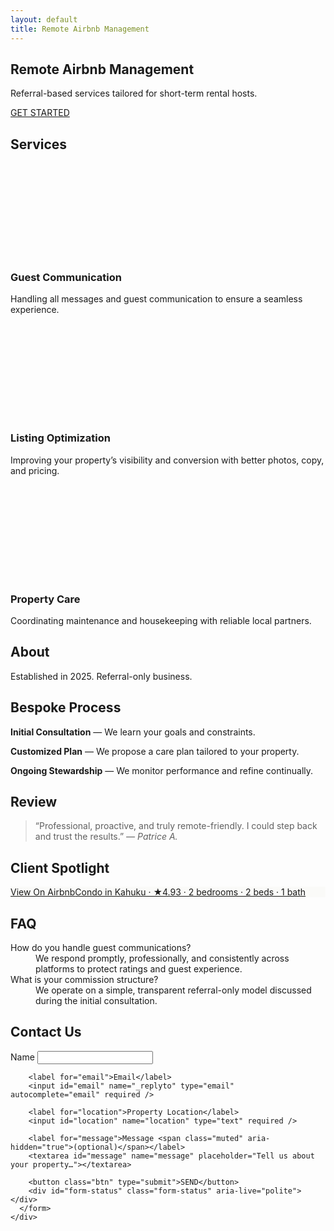 ```yaml
---
layout: default
title: Remote Airbnb Management
---
```


<section class="section hero">
  <div class="container">
    <h1>Remote Airbnb Management</h1>
    <p>Referral-based services tailored for short-term rental hosts.</p>
    <a href="#contact" class="btn">GET STARTED</a>
  </div>
</section>

<section class="section" id="services">
  <div class="container">
    <h2>Services</h2>
    <div class="grid grid-3" style="margin-top:14px">
      <article class="card">
        <svg class="icon"><use href="#icon-chat"/></svg>
        <h3>Guest Communication</h3>
        <p>Handling all messages and guest communication to ensure a seamless experience.</p>
      </article>
      <article class="card">
        <svg class="icon"><use href="#icon-up"/></svg>
        <h3>Listing Optimization</h3>
        <p>Improving your property’s visibility and conversion with better photos, copy, and pricing.</p>
      </article>
      <article class="card">
        <svg class="icon"><use href="#icon-home"/></svg>
        <h3>Property Care</h3>
        <p>Coordinating maintenance and housekeeping with reliable local partners.</p>
      </article>
    </div>
  </div>
</section>

<section class="section">
  <div class="container twocol">
    <div>
      <h2>About</h2>
      <p>Established in 2025. Referral-only business.</p>
    </div>
    <div>
      <h2>Bespoke Process</h2>
      <p><strong>Initial Consultation</strong> — We learn your goals and constraints.</p>
      <p><strong>Customized Plan</strong> — We propose a care plan tailored to your property.</p>
      <p><strong>Ongoing Stewardship</strong> — We monitor performance and refine continually.</p>
    </div>
  </div>
</section>

<section class="section">
  <div class="container">
    <h2>Review</h2>
    <blockquote class="quote">
      “Professional, proactive, and truly remote-friendly. I could step back and trust the results.”
      <cite>— Patrice A.</cite>
    </blockquote>
  </div>
</section>

<section class="section" id="spotlight">
  <div class="container">
    <h2>Client Spotlight</h2>
    <div>
      <div class="airbnb-embed-frame" data-id="49983147" data-view="home" data-hide-price="true" style="width: 100%; margin: 0 auto; background:#FAFAF8"><a href="https://www.airbnb.com/rooms/49983147?guests=1&amp;adults=1&amp;s=66&amp;source=embed_widget">View On Airbnb</a><a href="https://www.airbnb.com/rooms/49983147?guests=1&amp;adults=1&amp;s=66&amp;source=embed_widget" rel="nofollow">Condo in Kahuku · ★4.93 · 2 bedrooms · 2 beds · 1 bath</a><script async="" src="https://www.airbnb.com/embeddable/airbnb_jssdk"></script></div>
    </div>
  </div>
</section>

<section class="section" id="faq">
  <div class="container">
    <h2>FAQ</h2>
    <dl class="faq">
      <dt>How do you handle guest communications?</dt>
      <dd>We respond promptly, professionally, and consistently across platforms to protect ratings and guest experience.</dd>
      <dt>What is your commission structure?</dt>
      <dd>We operate on a simple, transparent referral-only model discussed during the initial consultation.</dd>
    </dl>
  </div>
</section>

<section class="section" id="contact">
  <div class="container">
    <h2>Contact Us</h2>
    <div class="form" style="margin-top:12px">
      <!--
        FORM HANDLING (Formspree):
        1) Go to https://formspree.io/ and create a form.
        2) Set the recipient email to abendpropertymanagement@gmail.com.
        3) Replace the action URL below with your Formspree endpoint.
           Example: https://formspree.io/f/xxxxxyyy
      -->
      <form id="contact-form" action="https://formspree.io/f/REPLACE_WITH_YOUR_ENDPOINT" method="POST">
        <label for="name">Name</label>
        <input id="name" name="name" type="text" autocomplete="name" required />

        <label for="email">Email</label>
        <input id="email" name="_replyto" type="email" autocomplete="email" required />

        <label for="location">Property Location</label>
        <input id="location" name="location" type="text" required />

        <label for="message">Message <span class="muted" aria-hidden="true">(optional)</span></label>
        <textarea id="message" name="message" placeholder="Tell us about your property…"></textarea>

        <button class="btn" type="submit">SEND</button>
        <div id="form-status" class="form-status" aria-live="polite"></div>
      </form>
    </div>
  </div>
</section> 